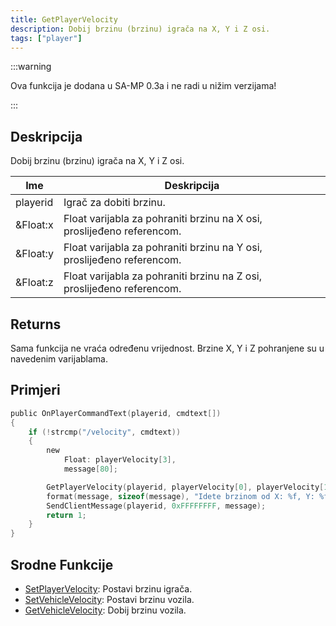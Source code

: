 ```yaml
---
title: GetPlayerVelocity
description: Dobij brzinu (brzinu) igrača na X, Y i Z osi.
tags: ["player"]
---
```


:::warning

Ova funkcija je dodana u SA-MP 0.3a i ne radi u nižim verzijama!

:::

## Deskripcija

Dobij brzinu (brzinu) igrača na X, Y i Z osi.

| Ime      | Deskripcija                                                            |
| -------- | ---------------------------------------------------------------------- |
| playerid | Igrač za dobiti brzinu.                                                |
| &Float:x | Float varijabla za pohraniti brzinu na X osi, proslijeđeno referencom. |
| &Float:y | Float varijabla za pohraniti brzinu na Y osi, proslijeđeno referencom. |
| &Float:z | Float varijabla za pohraniti brzinu na Z osi, proslijeđeno referencom. |

## Returns

Sama funkcija ne vraća određenu vrijednost. Brzine X, Y i Z pohranjene su u navedenim varijablama.

## Primjeri

```c
public OnPlayerCommandText(playerid, cmdtext[])
{
    if (!strcmp("/velocity", cmdtext))
    {
        new
            Float: playerVelocity[3],
            message[80];

        GetPlayerVelocity(playerid, playerVelocity[0], playerVelocity[1], playerVelocity[2]);
        format(message, sizeof(message), "Idete brzinom od X: %f, Y: %f, Z: %f", playerVelocity[0], playerVelocity[1], playerVelocity[2]);
        SendClientMessage(playerid, 0xFFFFFFFF, message);
        return 1;
    }
}
```

## Srodne Funkcije

- [SetPlayerVelocity](SetPlayerVelocity): Postavi brzinu igrača.
- [SetVehicleVelocity](SetVehicleVelocity): Postavi brzinu vozila.
- [GetVehicleVelocity](GetVehicleVelocity): Dobij brzinu vozila.
